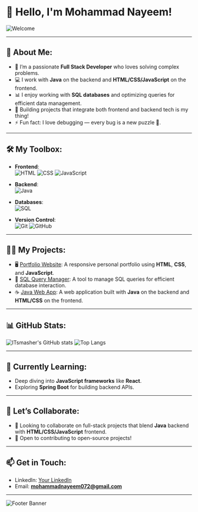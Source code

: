 # 👋 Hello, I'm Mohammad Nayeem!

![Welcome](https://img.shields.io/badge/Welcome-👋-orange?style=for-the-badge)

---

## 🚀 About Me:
- 🎯 I’m a passionate **Full Stack Developer** who loves solving complex problems.
- 💻 I work with **Java** on the backend and **HTML/CSS/JavaScript** on the frontend.
- 📊 I enjoy working with **SQL databases** and optimizing queries for efficient data management.
- 🔧 Building projects that integrate both frontend and backend tech is my thing!
- ⚡ Fun fact: I love debugging — every bug is a new puzzle 🧩.

---

## 🛠️ My Toolbox:
- **Frontend**:  
  ![HTML](https://img.shields.io/badge/HTML-E34F26?style=for-the-badge&logo=html5&logoColor=white)
  ![CSS](https://img.shields.io/badge/CSS-1572B6?style=for-the-badge&logo=css3&logoColor=white)
  ![JavaScript](https://img.shields.io/badge/JavaScript-F7DF1E?style=for-the-badge&logo=javascript&logoColor=black)
  
- **Backend**:  
  ![Java](https://img.shields.io/badge/Java-ED8B00?style=for-the-badge&logo=java&logoColor=white)
  
- **Databases**:  
  ![SQL](https://img.shields.io/badge/SQL-336791?style=for-the-badge&logo=postgresql&logoColor=white)

- **Version Control**:  
  ![Git](https://img.shields.io/badge/Git-F05032?style=for-the-badge&logo=git&logoColor=white)
  ![GitHub](https://img.shields.io/badge/GitHub-181717?style=for-the-badge&logo=github&logoColor=white)

---

## 🧑‍💻 My Projects:
- 🖥️ [Portfolio Website](https://github.com/ITsmasher/portfolio): A responsive personal portfolio using **HTML**, **CSS**, and **JavaScript**.
- 💾 [SQL Query Manager](https://github.com/ITsmasher/sql-manager): A tool to manage SQL queries for efficient database interaction.
- ☕ [Java Web App](https://github.com/ITsmasher/java-web-app): A web application built with **Java** on the backend and **HTML/CSS** on the frontend.

---

## 📊 GitHub Stats:
![ITsmasher's GitHub stats](https://github-readme-stats.vercel.app/api?username=ITsmasher&show_icons=true&theme=tokyonight)
![Top Langs](https://github-readme-stats.vercel.app/api/top-langs/?username=ITsmasher&layout=compact&theme=tokyonight)

---

## 🌱 Currently Learning:
- Deep diving into **JavaScript frameworks** like **React**.
- Exploring **Spring Boot** for building backend APIs.

---

## 🤝 Let’s Collaborate:
- 💬 Looking to collaborate on full-stack projects that blend **Java** backend with **HTML/CSS/JavaScript** frontend.
- 🤝 Open to contributing to open-source projects!

---

## 📫 Get in Touch:
- LinkedIn: [Your LinkedIn](https://www.linkedin.com/in/mohammad-nayeem-36619a244)
- Email: **mohammadnayeem072@gmail.com**

---

![Footer Banner](https://img.shields.io/badge/Keep_Coding-💻-blue?style=for-the-badge)
